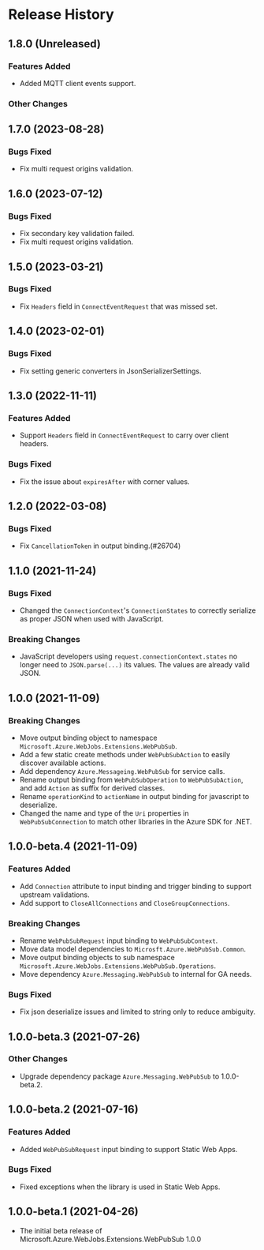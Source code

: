 # Release History

## 1.8.0 (Unreleased)
### Features Added
- Added MQTT client events support.

### Other Changes

## 1.7.0 (2023-08-28)

### Bugs Fixed
- Fix multi request origins validation.

## 1.6.0 (2023-07-12)

### Bugs Fixed
- Fix secondary key validation failed.
- Fix multi request origins validation.

## 1.5.0 (2023-03-21)

### Bugs Fixed
- Fix `Headers` field in `ConnectEventRequest` that was missed set.

## 1.4.0 (2023-02-01)

### Bugs Fixed
- Fix setting generic converters in JsonSerializerSettings.

## 1.3.0 (2022-11-11)

### Features Added
- Support `Headers` field in `ConnectEventRequest` to carry over client headers.

### Bugs Fixed
- Fix the issue about `expiresAfter` with corner values.

## 1.2.0 (2022-03-08)

### Bugs Fixed
- Fix `CancellationToken` in output binding.(#26704)

## 1.1.0 (2021-11-24)

### Bugs Fixed
- Changed the `ConnectionContext`'s `ConnectionStates` to correctly serialize as proper JSON when used with JavaScript.

### Breaking Changes
- JavaScript developers using `request.connectionContext.states` no longer need to `JSON.parse(...)` its values.  The values are already valid JSON.

## 1.0.0 (2021-11-09)

### Breaking Changes
- Move output binding object to namespace `Microsoft.Azure.WebJobs.Extensions.WebPubSub`.
- Add a few static create methods under `WebPubSubAction` to easily discover available actions.
- Add dependency `Azure.Messageing.WebPubSub` for service calls.
- Rename output binding from `WebPubSubOperation` to `WebPubSubAction`, and add `Action` as suffix for derived classes.
- Rename `operationKind` to `actionName` in output binding for javascript to deserialize.
- Changed the name and type of the `Uri` properties in `WebPubSubConnection` to match other libraries in the Azure SDK for .NET.

## 1.0.0-beta.4 (2021-11-09)

### Features Added
- Add `Connection` attribute to input binding and trigger binding to support upstream validations.
- Add support to `CloseAllConnections` and `CloseGroupConnections`.

### Breaking Changes
- Rename `WebPubSubRequest` input binding to `WebPubSubContext`.
- Move data model dependencies to `Microsft.Azure.WebPubSub.Common`.
- Move output binding objects to sub namespace `Microsoft.Azure.WebJobs.Extensions.WebPubSub.Operations`.
- Move dependency `Azure.Messaging.WebPubSub` to internal for GA needs.

### Bugs Fixed
- Fix json deserialize issues and limited to string only to reduce ambiguity.

## 1.0.0-beta.3 (2021-07-26)

### Other Changes
- Upgrade dependency package `Azure.Messaging.WebPubSub` to 1.0.0-beta.2.

## 1.0.0-beta.2 (2021-07-16)

### Features Added
- Added `WebPubSubRequest` input binding to support Static Web Apps.

### Bugs Fixed
- Fixed exceptions when the library is used in Static Web Apps.

## 1.0.0-beta.1 (2021-04-26)
- The initial beta release of Microsoft.Azure.WebJobs.Extensions.WebPubSub 1.0.0
